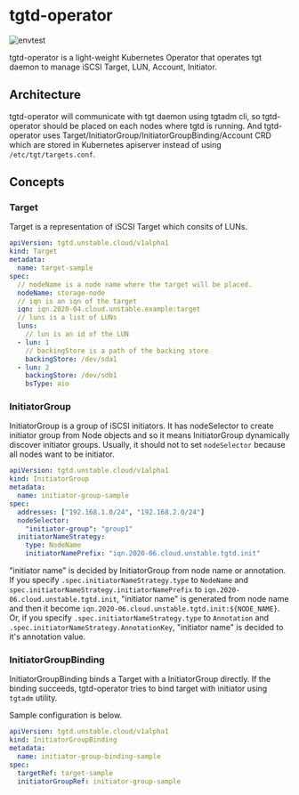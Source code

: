 tgtd-operator
=============

![envtest](https://github.com/yuanying/tgtd-operator/workflows/envtest/badge.svg)

tgtd-operator is a light-weight Kubernetes Operator that operates tgt daemon to manage iSCSI Target, LUN, Account, Initiator.

Architecture
------------

tgtd-operator will communicate with tgt daemon using tgtadm cli, so tgtd-operator should be placed on each nodes where tgtd is running. And tgtd-operator uses Target/InitiatorGroup/InitiatorGroupBinding/Account CRD which are stored in Kubernetes apiserver instead of using `/etc/tgt/targets.conf`.

Concepts
--------

### Target

Target is a representation of iSCSI Target which consits of LUNs.

```yaml
apiVersion: tgtd.unstable.cloud/v1alpha1
kind: Target
metadata:
  name: target-sample
spec:
  // nodeName is a node name where the target will be placed.
  nodeName: storage-node
  // iqn is an iqn of the target
  iqn: iqn.2020-04.cloud.unstable.example:target
  // luns is a list of LUNs
  luns:
    // lun is an id of the LUN
  - lun: 1
    // backingStore is a path of the backing store
    backingStore: /dev/sda1
  - lun: 2
    backingStore: /dev/sdb1
    bsType: aio
```

### InitiatorGroup

InitiatorGroup is a group of iSCSI initiators. It has nodeSelector to create initiator group from Node objects and so it means InitiatorGroup dynamically discover initiator groups.
Usually, it should not to set `nodeSelector` because all nodes want to be initiator.

```yaml
apiVersion: tgtd.unstable.cloud/v1alpha1
kind: InitiatorGroup
metadata:
  name: initiator-group-sample
spec:
  addresses: ["192.168.1.0/24", "192.168.2.0/24"]
  nodeSelector:
    "initiator-group": "group1"
  initiatorNameStrategy:
    type: NodeName
    initiatorNamePrefix: "iqn.2020-06.cloud.unstable.tgtd.init"
```

"initiator name" is decided by InitiatorGroup from node name or annotation.
If you specify `.spec.initiatorNameStrategy.type` to `NodeName` and `spec.initiatorNameStrategy.initiatorNamePrefix` to `iqn.2020-06.cloud.unstable.tgtd.init`, "initiator name" is generated from node name and then it become `iqn.2020-06.cloud.unstable.tgtd.init:${NODE_NAME}`.
Or, if you specify `.spec.initiatorNameStrategy.type` to `Annotation` and `.spec.initiatorNameStrategy.AnnotationKey`, "initiator name" is decided to it's annotation value.

### InitiatorGroupBinding

InitiatorGroupBinding binds a Target with a InitiatorGroup directly. If the binding succeeds, tgtd-operator tries to bind target with initiator using `tgtadm` utility.

Sample configuration is below.

```yaml
apiVersion: tgtd.unstable.cloud/v1alpha1
kind: InitiatorGroupBinding
metadata:
  name: initiator-group-binding-sample
spec:
  targetRef: target-sample
  initiatorGroupRef: initiator-group-sample
```
